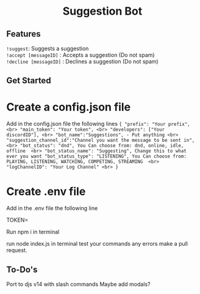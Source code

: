<h1 align="center">
Suggestion Bot
  <br>
</h1>


## Features

`!suggest`: Suggests a suggestion <br>
`!accept [messageID]` : Accepts a suggestion (Do not spam) <br>
`!decline [messageID]` : Declines a suggestion (Do not spam) <br>

## Get Started

# Create a config.json file

Add in the config.json file the following lines
``
{
    "prefix": "Your prefix", <br>
    "main_token": "Your token", <br>
    "developers": ["Your discordID"], <br>
    "bot_name":"Suggestions", - Put anything <br>
    "suggestion_channel_id":"Channel you want the message to be sent in", <br>
    "bot_status": "dnd", You Can choose from: dnd, online, idle, offline  <br>
    "bot_status_name": "Suggesting", Change this to what ever you want
    "bot_status_type": "LISTENING", You Can choose from: PLAYING, LISTENING, WATCHING, COMPETING, STREAMING  <br>
    "logChannelID": "Your Log Channel" <br>
  }
  ``

# Create .env file

Add in the .env file the following line

TOKEN=

Run npm i in terminal

run node index.js in terminal
test your commands
any errors make a pull request.

## To-Do's
Port to djs v14 with slash commands 
Maybe add modals?